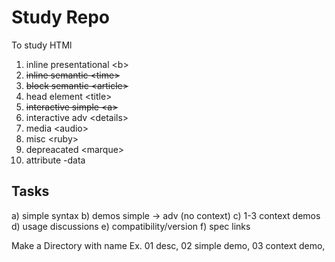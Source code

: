 # Study Repo
To study HTMl

1) inline presentational <b\>
2) ~~inline semantic <time\>~~
3) ~~block semantic <article\>~~
4) head element <title\>
5) ~~interactive simple <a\>~~
6) interactive adv <details\>
7) media <audio\>
8) misc <ruby\>
9) depreacated <marque\>
10) attribute -data

## Tasks
a) simple syntax
b) demos simple -> adv (no context)
c) 1-3 context demos
d) usage discussions
e) compatibility/version
f) spec links

Make a Directory with name
Ex. 01 desc, 02 simple demo, 03 context demo, 
